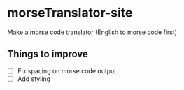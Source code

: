# morseTranslator-site

Make a morse code translator (English to morse code first)

## Things to improve ##
- [ ] Fix spacing on morse code output
- [ ] Add styling
